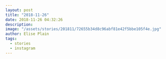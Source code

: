 ```yaml
---
layout: post
title: "2018-11-26"
date: 2018-11-26 04:32:26
description: 
image: "/assets/stories/201811/72655b34d8c96abf81e42f5bbe105f4e.jpg"
author: Elise Plain
tags: 
  - stories
  - instagram
---
```



<p></p>
